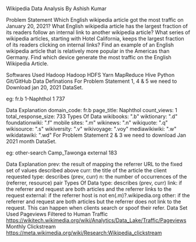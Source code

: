 Wikipedia Data Analysis
By Ashish Kumar

Problem Statement
Which English wikipedia article got the most traffic on January 20, 2021?
What English wikipedia article has the largest fraction of its readers follow an internal link to another wikipedia article?
What series of wikipedia articles, starting with Hotel California, keeps the largest fraction of its readers clicking on internal links?
Find an example of an English wikipedia article that is relatively more popular in the Americas than Germany.
Find which device generate the most traffic on the English Wikipedia Article.

Softwares Used Hadoop
Hadoop
HDFS
Yarn
MapReduce
Hive
Python
Git/GitHub
Data Definations
For Problem Statement 1, 4 & 5 we need to Download jan 20, 2021 DataSet.

eg: fr.b 1-Naphthol 1 737

Data Explanation
domain_code: fr.b
page_title: Naphthol
count_views: 1
total_response_size: 733
Types Of Data
wikibooks: ".b"
wiktionary: ".d"
foundationwiki: ".f"
mobile sites: ".m"
wikinews: ".n"
wikiquote: ".q"
wikisource: ".s"
wikiversity: ".v"
wikivoyage: ".voy"
mediawikiwiki: ".w"
wikidatawiki: ".wd"
For Problem Statement 2 & 3 we need to download Jan 2021 month DataSet.

eg: other-search Camp_Tawonga external 183

Data Explanation
prev: the result of mapping the referrer URL to the fixed set of values described above
curr: the title of the article the client requested
type: describes (prev, curr)
n: the number of occurrences of the (referrer, resource) pair
Types Of Data
type: describes (prev, curr)
link: if the referrer and request are both articles and the referrer links to the request
external: if the referrer host is not en(.m)?.wikipedia.org
other: if the referrer and request are both articles but the referrer does not link to the request. This can happen when clients search or spoof their refer.
Data Set Used
Pageviews Filtered to Human Traffic
https://wikitech.wikimedia.org/wiki/Analytics/Data_Lake/Traffic/Pageviews
Monthly Clickstream
https://meta.wikimedia.org/wiki/Research:Wikipedia_clickstream
